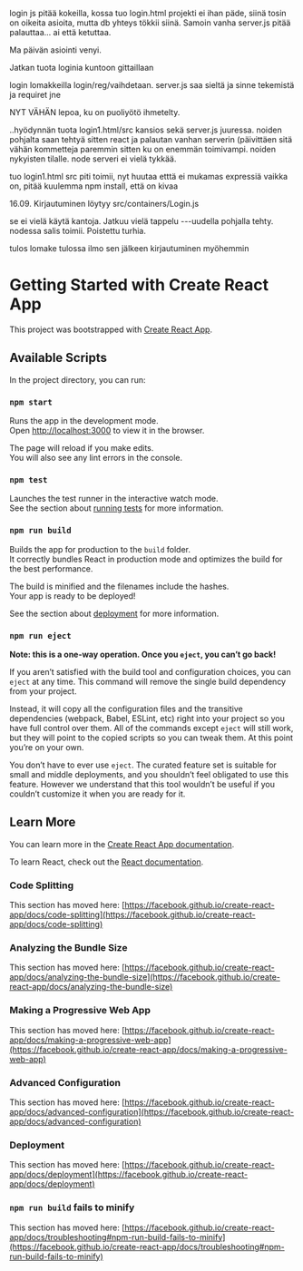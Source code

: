 login js pitää kokeilla, kossa tuo login.html projekti ei ihan päde, siinä tosin on oikeita asioita, mutta db yhteys tökkii siinä. Samoin vanha server.js pitää palauttaa... ai että ketuttaa.

Ma päivän asiointi venyi.

Jatkan tuota loginia kuntoon gittaillaan


login lomakkeilla login/reg/vaihdetaan.   server.js saa sieltä ja sinne tekemistä ja requiret jne

NYT VÄHÄN lepoa, ku on puoliyötö ihmetelty.

..hyödynnän tuota login1.html/src kansios sekä server.js  juuressa. noiden pohjalta saan tehtyä sitten react ja palautan vanhan serverin (päivittäen sitä vähän
kommetteja paremmin sitten ku on enemmän toimivampi. noiden nykyisten tilalle. node serveri ei vielä tykkää. 

tuo login1.html src piti toimii, nyt huutaa etttä ei mukamas expressiä vaikka on, pitää kuulemma npm install, että on kivaa


16.09. 
Kirjautuminen löytyy src/containers/Login.js 

se ei vielä käytä kantoja. Jatkuu vielä tappelu
---uudella pohjalla tehty.
nodessa salis toimii. Poistettu turhia. 

tulos lomake tulossa 
ilmo sen jälkeen
kirjautuminen myöhemmin


# Getting Started with Create React App

This project was bootstrapped with [Create React App](https://github.com/facebook/create-react-app).

## Available Scripts

In the project directory, you can run:

### `npm start`

Runs the app in the development mode.\
Open [http://localhost:3000](http://localhost:3000) to view it in the browser.

The page will reload if you make edits.\
You will also see any lint errors in the console.

### `npm test`

Launches the test runner in the interactive watch mode.\
See the section about [running tests](https://facebook.github.io/create-react-app/docs/running-tests) for more information.

### `npm run build`

Builds the app for production to the `build` folder.\
It correctly bundles React in production mode and optimizes the build for the best performance.

The build is minified and the filenames include the hashes.\
Your app is ready to be deployed!

See the section about [deployment](https://facebook.github.io/create-react-app/docs/deployment) for more information.

### `npm run eject`

**Note: this is a one-way operation. Once you `eject`, you can’t go back!**

If you aren’t satisfied with the build tool and configuration choices, you can `eject` at any time. This command will remove the single build dependency from your project.

Instead, it will copy all the configuration files and the transitive dependencies (webpack, Babel, ESLint, etc) right into your project so you have full control over them. All of the commands except `eject` will still work, but they will point to the copied scripts so you can tweak them. At this point you’re on your own.

You don’t have to ever use `eject`. The curated feature set is suitable for small and middle deployments, and you shouldn’t feel obligated to use this feature. However we understand that this tool wouldn’t be useful if you couldn’t customize it when you are ready for it.

## Learn More

You can learn more in the [Create React App documentation](https://facebook.github.io/create-react-app/docs/getting-started).

To learn React, check out the [React documentation](https://reactjs.org/).

### Code Splitting

This section has moved here: [https://facebook.github.io/create-react-app/docs/code-splitting](https://facebook.github.io/create-react-app/docs/code-splitting)

### Analyzing the Bundle Size

This section has moved here: [https://facebook.github.io/create-react-app/docs/analyzing-the-bundle-size](https://facebook.github.io/create-react-app/docs/analyzing-the-bundle-size)

### Making a Progressive Web App

This section has moved here: [https://facebook.github.io/create-react-app/docs/making-a-progressive-web-app](https://facebook.github.io/create-react-app/docs/making-a-progressive-web-app)

### Advanced Configuration

This section has moved here: [https://facebook.github.io/create-react-app/docs/advanced-configuration](https://facebook.github.io/create-react-app/docs/advanced-configuration)

### Deployment

This section has moved here: [https://facebook.github.io/create-react-app/docs/deployment](https://facebook.github.io/create-react-app/docs/deployment)

### `npm run build` fails to minify

This section has moved here: [https://facebook.github.io/create-react-app/docs/troubleshooting#npm-run-build-fails-to-minify](https://facebook.github.io/create-react-app/docs/troubleshooting#npm-run-build-fails-to-minify)
